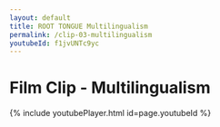 ```yaml
---
layout: default
title: ROOT TONGUE Multilingualism
permalink: /clip-03-multilingualism
youtubeId: f1jvUNTc9yc
---
```

# Film Clip - Multilingualism

{% include youtubePlayer.html id=page.youtubeId %}
